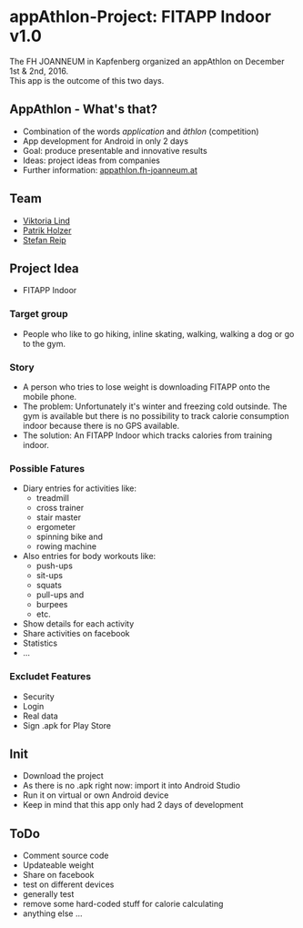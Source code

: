 # appAthlon-Project: FITAPP Indoor v1.0
The FH JOANNEUM in Kapfenberg organized an appAthlon on December 1st & 2nd, 2016.  
This app is the outcome of this two days.

## AppAthlon - What's that?
- Combination of the words _application_ and _ãthlon_ (competition)
- App development for Android in only 2 days
- Goal: produce presentable and innovative results
- Ideas: project ideas from companies
- Further information: [appathlon.fh-joanneum.at](http://appathlon.fh-joanneum.at/)

## Team
- [Viktoria Lind](https://github.com/vickytonal "GitHub: vickytonal")
- [Patrik Holzer](https://github.com/Holzer1 "GitHub: Holzer1")
- [Stefan Reip](https://github.com/Stousn "GitHub: Stousn")

## Project Idea
- FITAPP Indoor

### Target group
- People who like to go hiking, inline skating, walking, walking a dog or go to the gym.

### Story
- A person who tries to lose weight is downloading FITAPP onto the mobile phone.
- The problem: Unfortunately it's winter and freezing cold outsinde. The gym is available but there is no possibility to track calorie consumption indoor because there is no GPS available.
- The solution: An FITAPP Indoor which tracks calories from training indoor.

### Possible Fatures
- Diary entries for activities like:
	- treadmill
	- cross trainer
	- stair master
	- ergometer
	- spinning bike and
	- rowing machine
- Also entries for body workouts like: 
	- push-ups
	- sit-ups
	- squats
	- pull-ups and
	- burpees
	- etc.
- Show details for each activity
- Share activities on facebook
- Statistics
- ...

### Excludet Features
- Security
- Login
- Real data
- Sign .apk for Play Store

## Init
- Download the project
- As there is no .apk right now: import it into Android Studio
- Run it on virtual or own Android device
- Keep in mind that this app only had 2 days of development

## ToDo
- Comment source code
- Updateable weight
- Share on facebook
- test on different devices
- generally test
- remove some hard-coded stuff for calorie calculating
- anything else ...